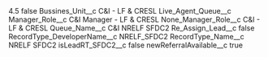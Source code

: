 <?xml version="1.0" encoding="UTF-8"?>
<CustomMetadata xmlns="http://soap.sforce.com/2006/04/metadata" xmlns:xsi="http://www.w3.org/2001/XMLSchema-instance" xmlns:xsd="http://www.w3.org/2001/XMLSchema">
    <label>4.5</label>
    <protected>false</protected>
    <values>
        <field>Bussines_Unit__c</field>
        <value xsi:type="xsd:string">C&amp;I - LF &amp; CRESL</value>
    </values>
    <values>
        <field>Live_Agent_Queue__c</field>
        <value xsi:nil="true"/>
    </values>
    <values>
        <field>Manager_Role__c</field>
        <value xsi:type="xsd:string">C&amp;I Manager - LF &amp; CRESL</value>
    </values>
    <values>
        <field>None_Manager_Role__c</field>
        <value xsi:type="xsd:string">C&amp;I - LF &amp; CRESL</value>
    </values>
    <values>
        <field>Queue_Name__c</field>
        <value xsi:type="xsd:string">C&amp;I NRELF SFDC2</value>
    </values>
    <values>
        <field>Re_Assign_Lead__c</field>
        <value xsi:type="xsd:boolean">false</value>
    </values>
    <values>
        <field>RecordType_DeveloperName__c</field>
        <value xsi:type="xsd:string">NRELF_SFDC2</value>
    </values>
    <values>
        <field>RecordType_Name__c</field>
        <value xsi:type="xsd:string">NRELF SFDC2</value>
    </values>
    <values>
        <field>isLeadRT_SFDC2__c</field>
        <value xsi:type="xsd:boolean">false</value>
    </values>
    <values>
        <field>newReferralAvailable__c</field>
        <value xsi:type="xsd:boolean">true</value>
    </values>
</CustomMetadata>
